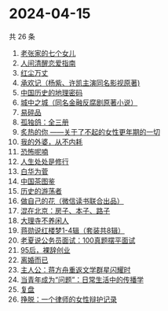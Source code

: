 # 2024-04-15

共 26 条

<!-- BEGIN WEREAD -->
<!-- 最后更新时间 2024-04-15 18:01:02 +0800 -->
1. [老张家的七个女儿](https://weread.qq.com/web/bookDetail/12332100813ab8b6cg0155cf)
1. [人间清醒恋爱指南](https://weread.qq.com/web/bookDetail/15332d10813ab8a39g01765d)
1. [红尘万丈](https://weread.qq.com/web/bookDetail/b3732fb0813ab8b8ag013c5d)
1. [承欢记（杨紫、许凯主演同名影视原著)](https://weread.qq.com/web/bookDetail/8b932de0813ab8b8dg015172)
1. [中国历史的地理密码](https://weread.qq.com/web/bookDetail/94f32730813ab859cg017e26)
1. [城中之城（同名金融反腐剧原著小说）](https://weread.qq.com/web/bookDetail/0fc32ea0813ab6c13g012065)
1. [易碎品](https://weread.qq.com/web/bookDetail/82032500813ab8bacg016238)
1. [孤独鸽：全三册](https://weread.qq.com/web/bookDetail/4a532660813ab8815g019117)
1. [炙热的你 ——关于了不起的女性更年期的一切](https://weread.qq.com/web/bookDetail/f5432f40813ab7c54g01906d)
1. [我的外婆，从不内耗](https://weread.qq.com/web/bookDetail/1b732f30813ab8b37g0121a2)
1. [恐怖呢喃](https://weread.qq.com/web/bookDetail/d5532980813ab8b31g0147b0)
1. [人生处处是修行](https://weread.qq.com/web/bookDetail/00932850720799b2009c8cc)
1. [白华为菅](https://weread.qq.com/web/bookDetail/35232bf0725be585352f412)
1. [中国茶图鉴](https://weread.qq.com/web/bookDetail/b2a327d0727ccd5fb2a8e20)
1. [历史的游荡者](https://weread.qq.com/web/bookDetail/26b32b30813ab8b6eg01227d)
1. [做自己的花（微信读书联合出品）](https://weread.qq.com/web/bookDetail/6d532fa0813ab8562g019bca)
1. [混在北京：房子、本子、路子](https://weread.qq.com/web/bookDetail/98732f40813ab8a79g0150b6)
1. [大理寺不养闲人](https://weread.qq.com/web/bookDetail/e9432d60813ab8b39g010085)
1. [蒋勋说红楼梦1-4辑（套装共8辑）](https://weread.qq.com/web/bookDetail/27632a207165bb05276e811)
1. [老夏说公务员面试：100真题摆平面试](https://weread.qq.com/web/bookDetail/e5832a40813ab7181g011041)
1. [95后，裸辞创业](https://weread.qq.com/web/bookDetail/d0932f60813ab8b12g015d61)
1. [离婚而已](https://weread.qq.com/web/bookDetail/c22325b0813ab8b32g014a88)
1. [主人公：蒋方舟重返文学群星闪耀时](https://weread.qq.com/web/bookDetail/a9a32fd0813ab8b3cg0198aa)
1. [当青年成为“问题”：日常生活中的传播学](https://weread.qq.com/web/bookDetail/bd032c40813ab8b4fg0118b0)
1. [复盘](https://weread.qq.com/web/bookDetail/7cf32340724c43627cf2a01)
1. [挣脱：一个律师的女性辩护记录](https://weread.qq.com/web/bookDetail/7a532e50813ab7fedg010cfc)
<!-- END WEREAD -->